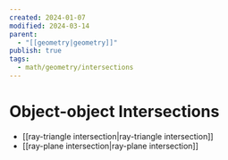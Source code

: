 ```yaml
---
created: 2024-01-07
modified: 2024-03-14
parent:
  - "[[geometry|geometry]]"
publish: true
tags:
  - math/geometry/intersections
---
```


# Object-object Intersections
- [[ray-triangle intersection|ray-triangle intersection]]
- [[ray-plane intersection|ray-plane intersection]]